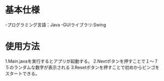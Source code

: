 # 基本仕様
-プログラミング言語：Java
-GUIライブラリ:Swing

# 使用方法
1.Main.javaを実行するとアプリが起動する。
2.Nextボタンを押すことで１～７５のランダムな数字が表示される
3.Resetボタンを押すことで初めからビンゴをスタートできる。

